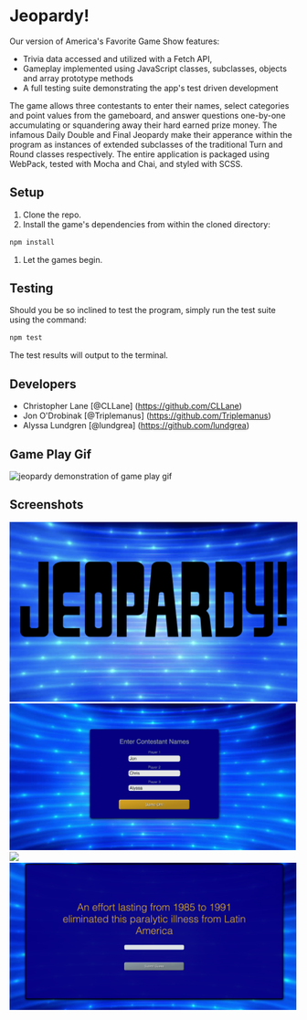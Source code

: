 # Jeopardy!

Our version of America's Favorite Game Show features: 

- Trivia data accessed and utilized with a Fetch API, 
- Gameplay implemented using JavaScript classes, subclasses, objects and array prototype methods
- A full testing suite demonstrating the app's test driven development

The game allows three contestants to enter their names, select categories and point values from the gameboard, and answer questions one-by-one accumulating or squandering away their hard earned prize money. The infamous Daily Double and Final Jeopardy make their apperance within the program as instances of extended subclasses of the traditional Turn and Round classes respectively. The entire application is packaged using WebPack, tested with Mocha and Chai, and styled with SCSS.   

## Setup

1. Clone the repo.
1. Install the game's dependencies from within the cloned directory:

```bash
npm install
```
1. Let the games begin. 

## Testing

Should you be so inclined to test the program, simply run the test suite using the command:

```bash
npm test
```

The test results will output to the terminal.

## Developers

 - Christopher Lane [@CLLane] (https://github.com/CLLane)
 - Jon O'Drobinak [@Triplemanus] (https://github.com/Triplemanus)
 - Alyssa Lundgren [@lundgrea] (https://github.com/lundgrea)

## Game Play Gif
![jeopardy demonstration of game play gif](/src/images/Jeopardy-short.gif)

## Screenshots 
![](/src/images/WelcomeScreen.png)
![](/src/images/SplashScreen.png)
![](/src/images/MainBoard-2.png)
![](/src/images/ClueBoard.png)


